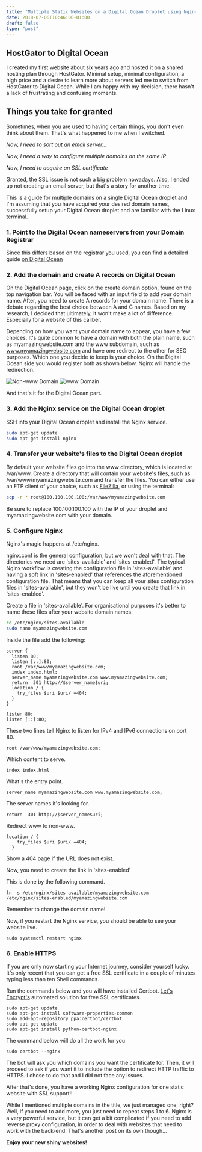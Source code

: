 ```yaml
---
title: "Multiple Static Websites on a Digital Ocean Droplet using Nginx (+ SSL Certification)"
date: 2018-07-06T10:46:06+01:00
draft: false
type: "post"
---
```


## HostGator to Digital Ocean

I created my first website about six years ago and hosted it on a shared hosting plan through HostGator. Minimal setup, minimal configuration, a high price and a desire to learn more about servers led me to switch from HostGator to Digital Ocean. While I am happy with my decision, there hasn't a lack of frustrating and confusing moments.

## Things you take for granted

Sometimes, when you are used to having certain things, you don't even think about them. That's what happened to me when I switched.

*Now, I need to sort out an email server...*

*Now, I need a way to configure multiple domains on the same IP*

*Now, I need to acquire an SSL certificate*

Granted, the SSL issue is not such a big problem nowadays.
Also, I ended up not creating an email server, but that's a story for another time.

This is a guide for multiple domains on a single Digital Ocean droplet and I'm assuming that you have acquired your desired domain names, successfully setup your Digital Ocean droplet and are familiar with the Linux terminal.

### 1. Point to the Digital Ocean nameservers from your Domain Registrar

Since this differs based on the registrar you used, you can find a detailed guide [on Digital Ocean](https://www.digitalocean.com/community/tutorials/how-to-point-to-digitalocean-nameservers-from-common-domain-registrars)

### 2. Add the domain and create A records on Digital Ocean

On the Digital Ocean page, click on the create domain option, found on the top navigation bar. You will be faced with an input field to add your domain name. After, you need to create A records for your domain name. There is a debate regarding the best choice between A and C names. Based on my research, I decided that ultimately, it won't make a lot of difference. Especially for a website of this caliber. 

Depending on how you want your domain name to appear, you have a few choices. It's quite common to have a domain with both the plain name, such as myamazingwebsite.com and the www subdomain, such as www.myamazingwebsite.com and have one redirect to the other for SEO purposes. Which one you decide to keep is your choice. On the Digital Ocean side you would register both as shown below. Nginx will handle the redirection.

![Non-www Domain](/img/do-nginx-non-www.png)
![www Domain](/img/do-nginx-www.png)

And that's it for the Digital Ocean part.

### 3. Add the Nginx service on the Digital Ocean droplet

SSH into your Digital Ocean droplet and install the Nginx service.

```bash
sudo apt-get update
sudo apt-get install nginx
```

### 4. Transfer your website's files to the Digital Ocean droplet

By default your website files go into the www directory, which is located at /var/www. Create a directory that will contain your website's files, such as /var/www/myamazingwebsite.com and transfer the files. You can either use an FTP client of your choice, such as [FileZilla](https://filezilla-project.org/), or using the terminal:

```bash
scp -r * root@100.100.100.100:/var/www/myamazingwebsite.com
```

Be sure to replace 100.100.100.100 with the IP of your droplet and myamazingwebsite.com with your domain.

### 5. Configure Nginx

Nginx's magic happens at /etc/nginx.

nginx.conf is the general configuration, but we won't deal with that. The directories we need are 'sites-available' and 'sites-enabled'. The typical Nginx workflow is creating the configuration file in 'sites-available' and having a soft link in 'sites-enabled' that references the aforementioned configuration file. That means that you can keep all your sites configuration files in 'sites-available', but they won't be live until you create that link in 'sites-enabled'.

Create a file in 'sites-available'. For organisational purposes it's better to name these files after your website domain names.

```bash
cd /etc/nginx/sites-available
sudo nano myamazingwebsite.com
```

Inside the file add the following:

```
server {
  listen 80;
  listen [::]:80;
  root /var/www/myamazingwebsite.com;
  index index.html;
  server_name myamazingwebsite.com www.myamazingwebsite.com;
  return  301 http://$server_name$uri;
  location / {
    try_files $uri $uri/ =404;
  }
}
```

```
listen 80;
listen [::]:80;
```

These two lines tell Nginx to listen for IPv4 and IPv6 connections on port 80.

```
root /var/www/myamazingwebsite.com;
```

Which content to serve.

```
index index.html
```

What's the entry point.

```
server_name myamazingwebsite.com www.myamazingwebsite.com;
```

The server names it's looking for.

```
return  301 http://$server_name$uri;
```

Redirect www to non-www.

```
location / {
    try_files $uri $uri/ =404;
  }
```

Show a 404 page if the URL does not exist.

Now, you need to create the link in 'sites-enabled'

This is done by the following command.

```
ln -s /etc/nginx/sites-available/myamazingwebsite.com /etc/nginx/sites-enabled/myamazingwebsite.com
```

Remember to change the domain name!

Now, if you restart the Nginx service, you should be able to see your website live.

```
sudo systemctl restart nginx
```

### 6. Enable HTTPS

If you are only now starting your Internet journey, consider yourself lucky. It's only recent that you can get a free SSL certificate in a couple of minutes typing less than ten Shell commands.

Run the commands below and you will have installed Certbot. [Let's Encrypt's](https://letsencrypt.org/) automated solution for free SSL certificates. 

```
sudo apt-get update
sudo apt-get install software-properties-common
sudo add-apt-repository ppa:certbot/certbot
sudo apt-get update
sudo apt-get install python-certbot-nginx
```

The command below will do all the work for you

```
sudo certbot --nginx
```

The bot will ask you which domains you want the certificate for. Then, it will proceed to ask if you want it to include the option to redirect HTTP traffic to HTTPS. I chose to do that and I did not face any issues.

After that's done, you have a working Nginx configuration for one static website with SSL support!!

While I mentioned multiple domains in the title, we just managed one, right? Well, if you need to add more, you just need to repeat steps 1 to 6. Nginx is a very powerful service, but it can get a bit complicated if you need to add reverse proxy configuration, in order to deal with websites that need to work with the back-end. That's another post on its own though...

**Enjoy your new shiny websites!**




